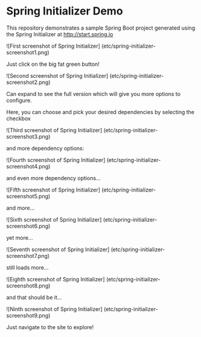 # Spring Initializer Demo
This repository demonstrates a sample Spring Boot project generated using the Spring Initializer at http://start.spring.io

![First screenshot of Spring Initializer]
(etc/spring-initializer-screenshot1.png)

Just click on the big fat green button!

![Second screenshot of Spring Initializer]
(etc/spring-initializer-screenshot2.png)

Can expand to see the full version which will give you more options to configure.

Here, you can choose and pick your desired dependencies by selecting the checkbox

![Third screenshot of Spring Initializer]
(etc/spring-initializer-screenshot3.png)

and more dependency options:

![Fourth screenshot of Spring Initializer]
(etc/spring-initializer-screenshot4.png)

and even more dependency options...

![Fifth screenshot of Spring Initializer]
(etc/spring-initializer-screenshot5.png)

and more...

![Sixth screenshot of Spring Initializer]
(etc/spring-initializer-screenshot6.png)

yet more...

![Seventh screenshot of Spring Initializer]
(etc/spring-initializer-screenshot7.png)

still loads more...

![Eighth screenshot of Spring Initializer]
(etc/spring-initializer-screenshot8.png)

and that should be it...

![Ninth screenshot of Spring Initializer]
(etc/spring-initializer-screenshot9.png)

Just navigate to the site to explore! 

